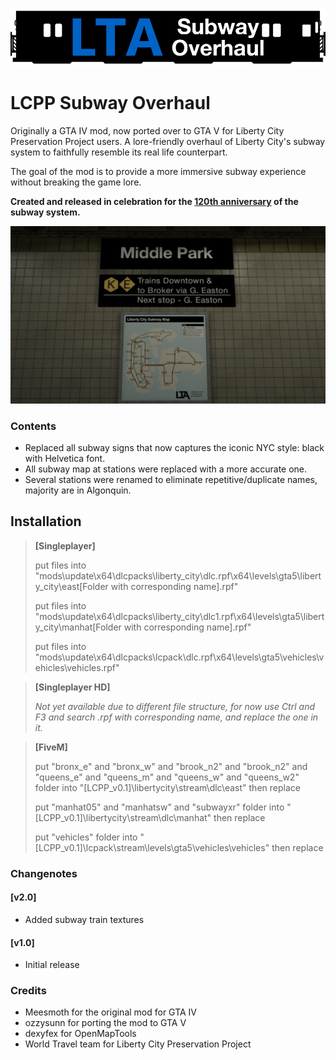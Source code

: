 ![](logo.png)

# LCPP Subway Overhaul
Originally a GTA IV mod, now ported over to GTA V for Liberty City Preservation Project users. A lore-friendly overhaul of Liberty City's subway system to faithfully resemble its real life counterpart.

The goal of the mod is to provide a more immersive subway experience without breaking the game lore.

**Created and released in celebration for the [120th anniversary](https://ny1.com/nyc/all-boroughs/traffic_and_transit/2024/10/26/new-york-city-subway-celebrates-120th-anniversary) of the subway system.**

![](image.jpg)

### Contents
- Replaced all subway signs that now captures the iconic NYC style: black with Helvetica font.
- All subway map at stations were replaced with a more accurate one.
- Several stations were renamed to eliminate repetitive/duplicate names, majority are in Algonquin.

## Installation
> **[Singleplayer]**
> 
> put files into "mods\update\x64\dlcpacks\liberty_city\dlc.rpf\x64\levels\gta5\liberty_city\east\[Folder with corresponding name].rpf"
> 
> put files into "mods\update\x64\dlcpacks\liberty_city\dlc1.rpf\x64\levels\gta5\liberty_city\manhat\[Folder with corresponding name].rpf"
> 
> put files into "mods\update\x64\dlcpacks\lcpack\dlc.rpf\x64\levels\gta5\vehicles\vehicles\vehicles.rpf"

> **[Singleplayer HD]**
> 
> *Not yet available due to different file structure, for now use Ctrl and F3 and search .rpf with corresponding name, and replace the one in it.*

> **[FiveM]**
> 
> put "bronx_e" and "bronx_w" and "brook_n2" and "brook_n2" and "queens_e" and "queens_m" and "queens_w" and "queens_w2" folder into "[LCPP_v0.1]\libertycity\stream\dlc\east" then replace
> 
> put "manhat05" and "manhatsw" and "subwayxr" folder into "[LCPP_v0.1]\libertycity\stream\dlc\manhat" then replace
> 
> put "vehicles" folder into "[LCPP_v0.1]\lcpack\stream\levels\gta5\vehicles\vehicles" then replace

### Changenotes
#### [v2.0]
- Added subway train textures

#### [v1.0]
- Initial release

### Credits
- Meesmoth for the original mod for GTA IV
- ozzysunn for porting the mod to GTA V
- dexyfex for OpenMapTools
- World Travel team for Liberty City Preservation Project
